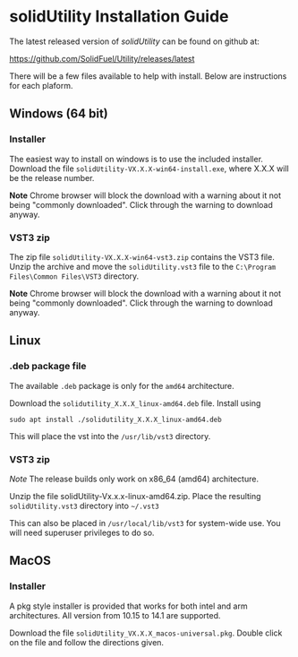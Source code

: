 # solidUtility Installation Guide

The latest released version of _solidUtility_ can be found on github at:

https://github.com/SolidFuel/Utility/releases/latest

There will be a few files available to help with install.
Below are instructions for each plaform.

## Windows (64 bit)

### Installer
The easiest way to install on windows is to use the included installer.
Download the file `solidUtility-VX.X.X-win64-install.exe`, where X.X.X will 
be the release number.

**Note** Chrome browser will block the download with a warning about it
not being "commonly downloaded". Click through
the warning to download anyway.

### VST3 zip

The zip file `solidUtility-VX.X.X-win64-vst3.zip` contains the VST3 file. Unzip
the archive and move the `solidUtility.vst3` file to the `C:\Program Files\Common Files\VST3`
directory.

**Note** Chrome browser will block the download with a warning about it
not being "commonly downloaded". Click through
the warning to download anyway.

## Linux

### .deb package file

The available `.deb` package is only for the `amd64` architecture.

Download the `solidutility_X.X.X_linux-amd64.deb` file. Install using

```
sudo apt install ./solidutility_X.X.X_linux-amd64.deb
```

This will place the vst into the `/usr/lib/vst3` directory.

### VST3 zip

_Note_ The release builds only work on x86_64 (amd64) architecture.

Unzip the file solidUtility-Vx.x.x-linux-amd64.zip. Place the resulting 
`solidUtility.vst3` directory into `~/.vst3`

This can also be placed in `/usr/local/lib/vst3` for system-wide use. You will
need superuser privileges to do so.

## MacOS

### Installer
A pkg style installer is provided that works for both intel and arm architectures.
All version from 10.15 to 14.1 are supported.

Download the file `solidUtility_VX.X.X_macos-universal.pkg`. Double click on the file
and follow the directions given.
